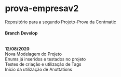 # prova-empresav2
 Repositório para a segundo Projeto-Prova da Contmatic<br>
 
 <h4> Branch Develop </h4>

<br>  **12/08/2020**
 <br> Nova Modelagem do Projeto
 <br> Enums já inseridos e testados no projeto
 <br> Testes de criação e utilização de Tags
 <br> Início da utilização de Anottations 
